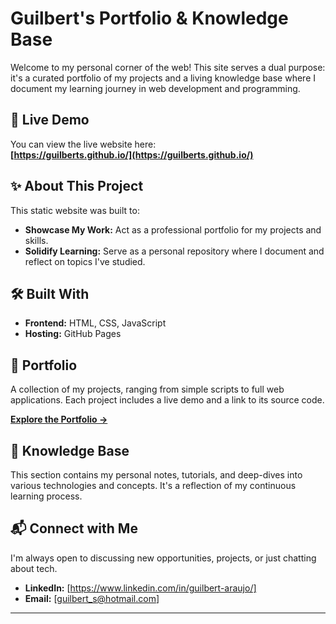 # Guilbert's Portfolio & Knowledge Base

Welcome to my personal corner of the web! This site serves a dual purpose: it's a curated portfolio of my projects and a living knowledge base where I document my learning journey in web development and programming.

## 🚀 Live Demo

You can view the live website here:  
**[https://guilberts.github.io/](https://guilberts.github.io/)**

## ✨ About This Project

This static website was built to:
*   **Showcase My Work:** Act as a professional portfolio for my projects and skills.
*   **Solidify Learning:** Serve as a personal repository where I document and reflect on topics I've studied.

## 🛠️ Built With

*   **Frontend:** HTML, CSS, JavaScript
*   **Hosting:** GitHub Pages

## 📁 Portfolio

A collection of my projects, ranging from simple scripts to full web applications. Each project includes a live demo and a link to its source code.

**[Explore the Portfolio →](https://guilberts.github.io/)**

## 📝 Knowledge Base

This section contains my personal notes, tutorials, and deep-dives into various technologies and concepts. It's a reflection of my continuous learning process.

## 📬 Connect with Me

I'm always open to discussing new opportunities, projects, or just chatting about tech.

*   **LinkedIn:** [https://www.linkedin.com/in/guilbert-araujo/]
*   **Email:** [guilbert_s@hotmail.com]

---

